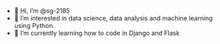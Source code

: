 - 👋 Hi, I’m @sg-2185
- 👀 I’m interested in data science, data analysis and machine learning using Python.
- 🌱 I’m currently learning how to code in Django and Flask



<!---
sg-2185/sg-2185 is a ✨ special ✨ repository because its `README.md` (this file) appears on your GitHub profile.
You can click the Preview link to take a look at your changes.
--->
